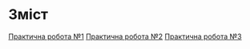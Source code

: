 # Зміст

[Практична робота №1](./lab_1/lab-1.py)
[Практична робота №2](./lab_2/lab_2.py)
[Практична робота №3](./lab_3/lab_3.py)